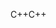 <span data-ttu-id="ab234-101">C++</span><span class="sxs-lookup"><span data-stu-id="ab234-101">C++</span></span>